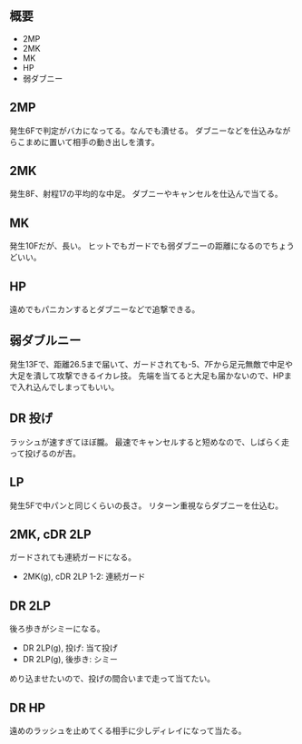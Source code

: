 ## 概要

- 2MP
- 2MK
- MK
- HP
- 弱ダブニー

## 2MP

発生6Fで判定がバカになってる。なんでも潰せる。
ダブニーなどを仕込みながらこまめに置いて相手の動き出しを潰す。

## 2MK

発生8F、射程17の平均的な中足。
ダブニーやキャンセルを仕込んで当てる。

## MK

発生10Fだが、長い。
ヒットでもガードでも弱ダブニーの距離になるのでちょうどいい。

## HP

遠めでもパニカンするとダブニーなどで追撃できる。

## 弱ダブルニー

発生13Fで、距離26.5まで届いて、ガードされても-5、7Fから足元無敵で中足や大足を潰して攻撃できるイカレ技。
先端を当てると大足も届かないので、HPまで入れ込んでしまってもいい。

## DR 投げ

ラッシュが速すぎてほぼ朧。
最速でキャンセルすると短めなので、しばらく走って投げるのが吉。

## LP

発生5Fで中パンと同じくらいの長さ。
リターン重視ならダブニーを仕込む。

## 2MK, cDR 2LP

ガードされても連続ガードになる。

- 2MK(g), cDR 2LP 1-2: 連続ガード

## DR 2LP

後ろ歩きがシミーになる。

- DR 2LP(g), 投げ: 当て投げ
- DR 2LP(g), 後歩き: シミー

めり込ませたいので、投げの間合いまで走って当てたい。

## DR HP

遠めのラッシュを止めてくる相手に少しディレイになって当たる。
